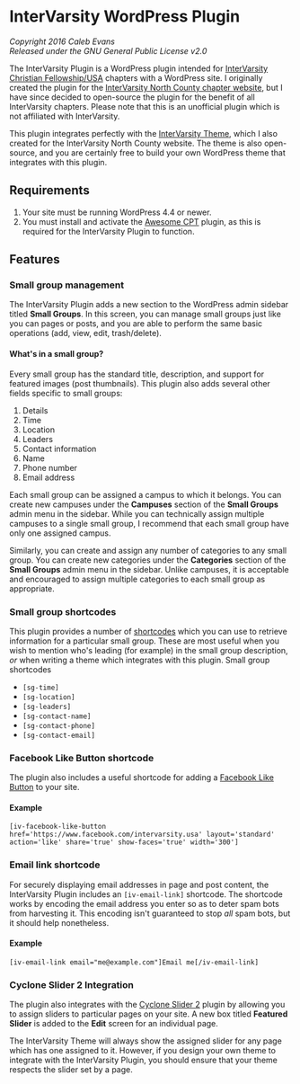 # InterVarsity WordPress Plugin

*Copyright 2016 Caleb Evans*  
*Released under the GNU General Public License v2.0*

The InterVarsity Plugin is a WordPress plugin intended for [InterVarsity Christian Fellowship/USA](http://intervarsity.org/) chapters with a WordPress site. I originally created the plugin for the [InterVarsity North County chapter website](http://ivnorthcounty.org/), but I have since decided to open-source the plugin for the benefit of all InterVarsity chapters. Please note that this is an unofficial plugin which is not affiliated with InterVarsity.

This plugin integrates perfectly with the [InterVarsity Theme](https://github.com/caleb531/intervarsity-theme), which I also created for the InterVarsity North County website. The theme is also open-source, and you are certainly free to build your own WordPress theme that integrates with this plugin.

## Requirements

1. Your site must be running WordPress 4.4 or newer.
2. You must install and activate the [Awesome CPT](https://github.com/caleb531/awesome-cpt) plugin, as this is required for the InterVarsity Plugin to function.

## Features

### Small group management

The InterVarsity Plugin adds a new section to the WordPress admin sidebar titled **Small Groups**. In this screen, you can manage small groups just like you can pages or posts, and you are able to perform the same basic operations (add, view, edit, trash/delete).

#### What's in a small group?

Every small group has the standard title, description, and support for featured images (post thumbnails). This plugin also adds several other fields specific to small groups:

1. Details
  1. Time
  2. Location
  3. Leaders
2. Contact information
  1. Name
  2. Phone number
  3. Email address

Each small group can be assigned a campus to which it belongs. You can create new campuses under the **Campuses** section of the **Small Groups** admin menu in the sidebar. While you can technically assign multiple campuses to a single small group, I recommend that each small group have only one assigned campus.

Similarly, you can create and assign any number of categories to any small group. You can create new categories under the **Categories** section of the **Small Groups** admin menu in the sidebar. Unlike campuses, it is acceptable and encouraged to assign multiple categories to each small group as appropriate.

### Small group shortcodes

This plugin provides a number of [shortcodes](https://codex.wordpress.org/Shortcode) which you can use to retrieve information for a particular small group. These are most useful when you wish to mention who's leading (for example) in the small group description, *or* when writing a theme which integrates with this plugin. Small group shortcodes

- `[sg-time]`
- `[sg-location]`
- `[sg-leaders]`
- `[sg-contact-name]`
- `[sg-contact-phone]`
- `[sg-contact-email]`

### Facebook Like Button shortcode

The plugin also includes a useful shortcode for adding a [Facebook Like Button](https://developers.facebook.com/docs/plugins/like-button) to your site.

#### Example

```
[iv-facebook-like-button href='https://www.facebook.com/intervarsity.usa' layout='standard' action='like' share='true' show-faces='true' width='300']
```

### Email link shortcode

For securely displaying email addresses in page and post content, the InterVarsity Plugin includes an `[iv-email-link]` shortcode. The shortcode works by encoding the email address you enter so as to deter spam bots from harvesting it. This encoding isn't guaranteed to stop *all* spam bots, but it should help nonetheless.

#### Example

```
[iv-email-link email="me@example.com"]Email me[/iv-email-link]
```

### Cyclone Slider 2 Integration

The plugin also integrates with the [Cyclone Slider 2](https://wordpress.org/plugins/cyclone-slider-2/) plugin by allowing you to assign sliders to particular pages on your site. A new box titled **Featured Slider** is added to the **Edit** screen for an individual page.

The InterVarsity Theme will always show the assigned slider for any page which has one assigned to it. However, if you design your own theme to integrate with the InterVarsity Plugin, you should ensure that your theme respects the slider set by a page.
